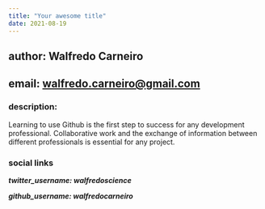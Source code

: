 ```yaml
---
title: "Your awesome title"
date: 2021-08-19
---
```

## author: Walfredo Carneiro
## email: walfredo.carneiro@gmail.com
### description:
  Learning to use Github is the first step to success for any development professional. 
  Collaborative work and the exchange of information between different professionals is
  essential for any project. 
### social links
***twitter_username: walfredoscience***<p/>
***github_username:  walfredocarneiro***
